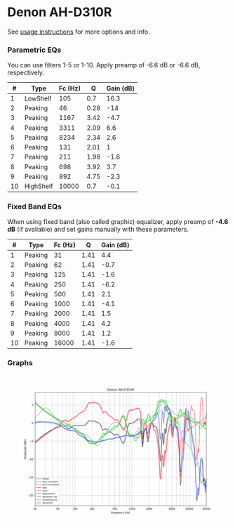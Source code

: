 # Denon AH-D310R
See [usage instructions](https://github.com/jaakkopasanen/AutoEq#usage) for more options and info.

### Parametric EQs
You can use filters 1-5 or 1-10. Apply preamp of -6.6 dB or -6.6 dB, respectively.

|   # | Type      |   Fc (Hz) |    Q |   Gain (dB) |
|-----|-----------|-----------|------|-------------|
|   1 | LowShelf  |       105 | 0.7  |        16.3 |
|   2 | Peaking   |        46 | 0.28 |       -14   |
|   3 | Peaking   |      1167 | 3.42 |        -4.7 |
|   4 | Peaking   |      3311 | 2.09 |         6.6 |
|   5 | Peaking   |      8234 | 2.34 |         2.6 |
|   6 | Peaking   |       131 | 2.01 |         1   |
|   7 | Peaking   |       211 | 1.98 |        -1.6 |
|   8 | Peaking   |       698 | 3.92 |         3.7 |
|   9 | Peaking   |       892 | 4.75 |        -2.3 |
|  10 | HighShelf |     10000 | 0.7  |        -0.1 |

### Fixed Band EQs
When using fixed band (also called graphic) equalizer, apply preamp of **-4.6 dB** (if available) and set gains manually with these parameters.

|   # | Type    |   Fc (Hz) |    Q |   Gain (dB) |
|-----|---------|-----------|------|-------------|
|   1 | Peaking |        31 | 1.41 |         4.4 |
|   2 | Peaking |        62 | 1.41 |        -0.7 |
|   3 | Peaking |       125 | 1.41 |        -1.6 |
|   4 | Peaking |       250 | 1.41 |        -6.2 |
|   5 | Peaking |       500 | 1.41 |         2.1 |
|   6 | Peaking |      1000 | 1.41 |        -4.1 |
|   7 | Peaking |      2000 | 1.41 |         1.5 |
|   8 | Peaking |      4000 | 1.41 |         4.2 |
|   9 | Peaking |      8000 | 1.41 |         1.2 |
|  10 | Peaking |     16000 | 1.41 |        -1.6 |

### Graphs
![](./Denon%20AH-D310R.png)
